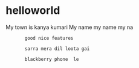 # helloworld

My town is kanya kumari
       My name my name my na
       
           good nice features
           
           sarra mera dil loota gai
           
           blackberry phone  le 
           
